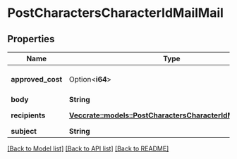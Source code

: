 # PostCharactersCharacterIdMailMail

## Properties

Name | Type | Description | Notes
------------ | ------------- | ------------- | -------------
**approved_cost** | Option<**i64**> | approved_cost integer | [optional][default to 0]
**body** | **String** | body string | 
**recipients** | [**Vec<crate::models::PostCharactersCharacterIdMailRecipient>**](post_characters_character_id_mail_recipient.md) | recipients array | 
**subject** | **String** | subject string | 

[[Back to Model list]](../README.md#documentation-for-models) [[Back to API list]](../README.md#documentation-for-api-endpoints) [[Back to README]](../README.md)


